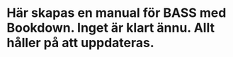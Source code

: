 # Här skapas en manual för BASS med Bookdown. Inget är klart ännu. Allt håller på att uppdateras. 


